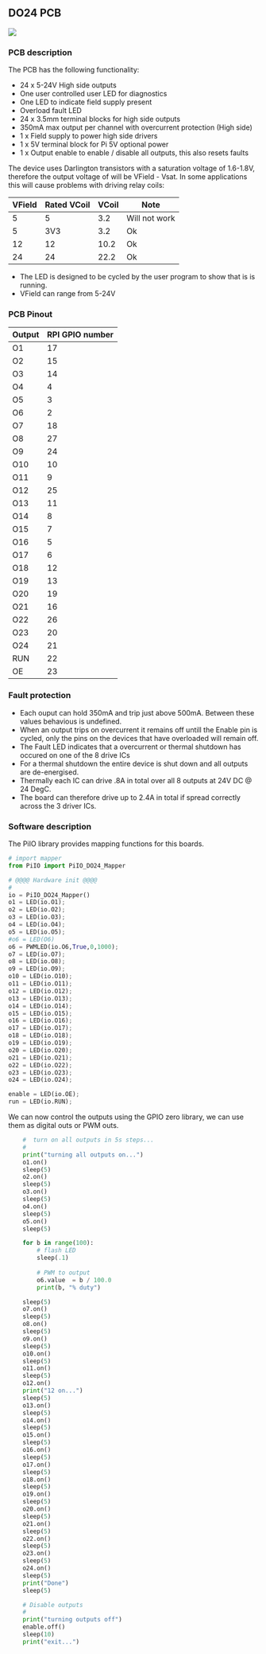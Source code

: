 ## DO24 PCB

![](https://github.com/lawsonkeith/PiIO/raw/master/images/PhiSide.PNG)

### PCB description
The PCB has the following functionality:

* 24 x 5-24V High side outputs
* One user controlled user LED for diagnostics
* One LED to indicate field supply present
* Overload fault LED
* 24 x 3.5mm terminal blocks for high side outputs
* 350mA max output per channel with overcurrent protection (High side)
* 1 x Field supply to power high side drivers
* 1 x 5V terminal block for Pi 5V optional power
* 1 x Output enable to enable / disable all outputs, this also resets faults

The device uses Darlington transistors with a saturation voltage of 1.6-1.8V, therefore the output voltage of will be VField - Vsat.
In some applications this will cause problems with driving  relay coils:

VField | Rated VCoil | VCoil | Note
------- | ------ | ------- | -----
5 | 5 | 3.2 | Will not work
5 | 3V3 | 3.2 | Ok
12 | 12 | 10.2 | Ok
24 | 24 | 22.2 | Ok


* The LED is designed to be cycled by the user program to show that is is running.
* VField can range from 5-24V

### PCB Pinout

Output | RPI GPIO number
---- | ----
O1 | 17
O2 | 15
O3 | 14
O4 | 4
O5 | 3
O6 | 2
O7 | 18
O8 | 27
O9 | 24
O10 | 10
O11 | 9
O12 | 25
O13 | 11
O14 | 8
O15 | 7
O16 | 5
O17 | 6
O18 | 12
O19 | 13
O20 | 19
O21 | 16
O22 | 26
O23 | 20
O24 | 21
RUN | 22
OE | 23


### Fault protection

* Each ouput can hold 350mA and trip just above 500mA.  Between these values behavious is undefined.
* When an output trips on overcurrent it remains off untill the Enable pin is cycled, only the pins on the devices that have overloaded will remain off.
* The Fault LED indicates that a overcurrent or thermal shutdown has occured on one of the 8 drive ICs
* For a thermal shutdown the entire device is shut down and all outputs are de-energised.
* Thermally each IC can drive .8A in total over all 8 outputs at 24V DC @ 24 DegC.  
* The board can therefore  drive up to 2.4A in total if spread correctly across the 3 driver ICs.


### Software description

The PiIO library provides mapping functions for this boards.

```python
# import mapper
from PiIO import PiIO_DO24_Mapper

# @@@@ Hardware init @@@@
#
io = PiIO_DO24_Mapper()
o1 = LED(io.O1); 
o2 = LED(io.O2); 
o3 = LED(io.O3); 
o4 = LED(io.O4); 
o5 = LED(io.O5); 
#o6 = LED(O6) 
o6 = PWMLED(io.O6,True,0,1000);
o7 = LED(io.O7); 
o8 = LED(io.O8); 
o9 = LED(io.O9); 
o10 = LED(io.O10); 
o11 = LED(io.O11); 
o12 = LED(io.O12); 
o13 = LED(io.O13); 
o14 = LED(io.O14); 
o15 = LED(io.O15); 
o16 = LED(io.O16); 
o17 = LED(io.O17); 
o18 = LED(io.O18); 
o19 = LED(io.O19); 
o20 = LED(io.O20); 
o21 = LED(io.O21); 
o22 = LED(io.O22); 
o23 = LED(io.O23); 
o24 = LED(io.O24); 

enable = LED(io.OE);
run = LED(io.RUN);
```

We can now control the outputs using the GPIO zero library, we can use them as digital outs or PWM outs.

```python
	#  turn on all outputs in 5s steps...
	#
	print("turning all outputs on...")
	o1.on()
	sleep(5)
	o2.on()
	sleep(5)
	o3.on()
	sleep(5)
	o4.on()
	sleep(5)
	o5.on()
	sleep(5)

	for b in range(100):
		# flash LED
		sleep(.1)
		
		# PWM to output
		o6.value  = b / 100.0
		print(b, "% duty")

	sleep(5)
	o7.on()
	sleep(5)
	o8.on()
	sleep(5)
	o9.on()
	sleep(5)
	o10.on()
	sleep(5)
	o11.on()
	sleep(5)
	o12.on()
	print("12 on...")
	sleep(5)
	o13.on()
	sleep(5)
	o14.on() 
	sleep(5)
	o15.on()
	sleep(5)
	o16.on()
	sleep(5)
	o17.on()
	sleep(5)
	o18.on()
	sleep(5)
	o19.on()
	sleep(5)
	o20.on()
	sleep(5)
	o21.on()
	sleep(5)
	o22.on()
	sleep(5)
	o23.on()
	sleep(5)
	o24.on()
	sleep(5)
	print("Done")
	sleep(5)

	# Disable outputs
	#
	print("turning outputs off")
	enable.off()
	sleep(10)
	print("exit...")
```
